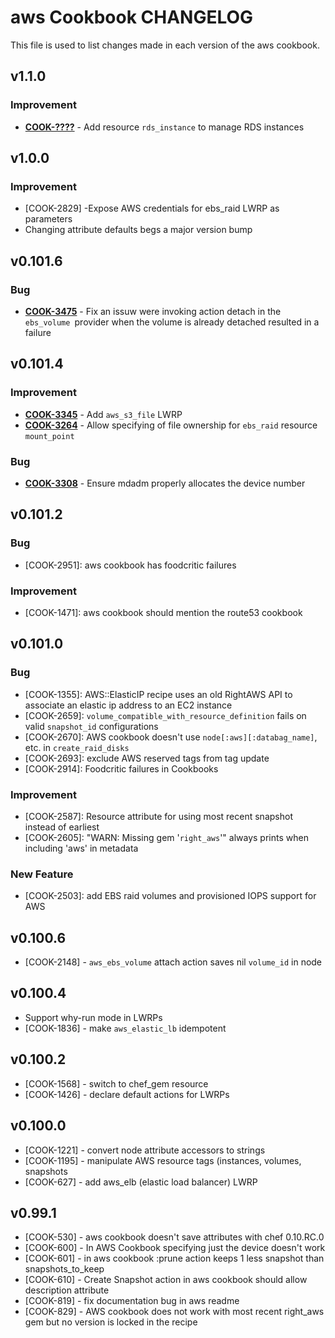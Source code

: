 aws Cookbook CHANGELOG
======================
This file is used to list changes made in each version of the aws cookbook.


v1.1.0
------
### Improvement
- **[COOK-????](https://tickets.opscode.com/browse/COOK-????)** - Add resource `rds_instance` to manage RDS instances

v1.0.0
------
### Improvement
- [COOK-2829] -Expose AWS credentials for ebs_raid LWRP as parameters
- Changing attribute defaults begs a major version bump


v0.101.6
--------
### Bug
- **[COOK-3475](https://tickets.opscode.com/browse/COOK-3475)** - Fix an issuw were invoking action detach in the `ebs_volume `provider when the volume is already detached resulted in a failure

v0.101.4
--------
### Improvement
- **[COOK-3345](https://tickets.opscode.com/browse/COOK-3345)** - Add `aws_s3_file` LWRP
- **[COOK-3264](https://tickets.opscode.com/browse/COOK-3264)** - Allow specifying of file ownership for `ebs_raid` resource `mount_point`

### Bug
- **[COOK-3308](https://tickets.opscode.com/browse/COOK-3308)** - Ensure mdadm properly allocates the device number

v0.101.2
--------
### Bug

- [COOK-2951]: aws cookbook has foodcritic failures

### Improvement

- [COOK-1471]: aws cookbook should mention the route53 cookbook

v0.101.0
--------
### Bug

- [COOK-1355]: AWS::ElasticIP recipe uses an old RightAWS API to associate an elastic ip address to an EC2 instance
- [COOK-2659]: `volume_compatible_with_resource_definition` fails on valid `snapshot_id` configurations
- [COOK-2670]: AWS cookbook doesn't use `node[:aws][:databag_name]`, etc. in `create_raid_disks`
- [COOK-2693]: exclude AWS reserved tags from tag update
- [COOK-2914]: Foodcritic failures in Cookbooks

### Improvement

- [COOK-2587]: Resource attribute for using most recent snapshot instead of earliest
- [COOK-2605]: "WARN: Missing gem '`right_aws`'" always prints when including 'aws' in metadata

### New Feature

- [COOK-2503]: add EBS raid volumes and provisioned IOPS support for AWS

v0.100.6
--------
- [COOK-2148] - `aws_ebs_volume` attach action saves nil `volume_id` in node

v0.100.4
--------
- Support why-run mode in LWRPs
- [COOK-1836] - make `aws_elastic_lb` idempotent

v0.100.2
--------
- [COOK-1568] - switch to chef_gem resource
- [COOK-1426] - declare default actions for LWRPs

v0.100.0
--------
- [COOK-1221] - convert node attribute accessors to strings
- [COOK-1195] - manipulate AWS resource tags (instances, volumes, snapshots
- [COOK-627] - add aws_elb (elastic load balancer) LWRP

v0.99.1
-------
- [COOK-530] - aws cookbook doesn't save attributes with chef 0.10.RC.0
- [COOK-600] - In AWS Cookbook specifying just the device doesn't work
- [COOK-601] - in aws cookbook :prune action keeps 1 less snapshot than snapshots_to_keep
- [COOK-610] - Create Snapshot action in aws cookbook should allow description attribute
- [COOK-819] - fix documentation bug in aws readme
- [COOK-829] - AWS cookbook does not work with most recent right_aws gem but no version is locked in the recipe
